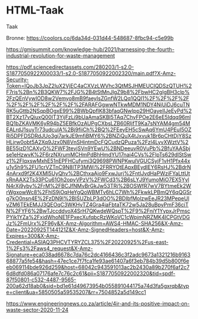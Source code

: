 # HTML-Taak

Taak

Bronne:
https://coolors.co/6da34d-031d44-548687-8fbc94-c5e99b

https://gmisummit.com/knowledge-hub/2021/harnessing-the-fourth-industrial-revolution-for-waste-management

https://pdf.sciencedirectassets.com/280203/1-s2.0-S1877050922X00033/1-s2.0-S1877050922002320/main.pdf?X-Amz-Security-Token=IQoJb3JpZ2luX2VjEC4aCXVzLWVhc3QtMSJHMEUCIQDSzQTUH%2F7ris%2Bn%2B3QKW7%2FJG%2B4tStMnJlgZ9b8%2FbwHC2gIgBH3clp%2FzQEnVywIOD8w2Vemyo8mB9faeyIsZGnfW2LQq1QQI1%2F%2F%2F%2F%2F%2F%2F%2F%2F%2F%2FARAFGgwwNTkwMDM1NDY4NjUiDJ6cuTNRK5uGttb2NSqpBOgxE99%2BWbQpflK83bfaqGNwIpp29HOayeIIJeEyPd%2BT2Xz17vQiuxQ00IT3YijFzLi9bUaAmaSKBl5TAq7ChyFPOe2E6eE5Idqq96mlBQ1bZKAVMK6yR94bZ5EBfkOzAUPgCXbsLZB60RIjfT9Ka7sNYAM4gm54MEALrdJ1suyTr73udculA%2Bj9fiiCh%2BQ%2FEeyEH5cSwAq6YmU4PEuI5OZRi5DPFDSDRdJUo3gi7arkJE9mfiBMY6%2BNZiQuX4tJxvuk1Br6pCHtDjY8SzHLjrw0obt5A2Xq9Jzx0N8VnSHintmDcFQCudzQPuza%2Fzl4LyvXWztV%2BE55jzD1CAXyO%2FWF3tevjSVn9YEwU%2BNDeeuvR0VuPb%2BfuYAASbjse1eHzwvK%2F6rzNXrumMCHmPdBhHmdYU17nai4CVs%2FlpTs629dlStSwz1%2FIqxswMxhE51nEPFHCufymi3Q9698PWNPKwulVGUCSyjF1vH1Pfx44xu1y5h9%2FU1crVZTnC9N8lTP3MWi%2FRRYOtEApxBEydIEY6RsHJ%2BdrN4nArxd9f2K4XMl5UyQhv%2BCthxaAjo9FxwJurj%2FntlJvdHaPWziFYaLttUtxRnAAX2Ts33PCu61Oh2opyVPzV%2FWCd3%2B6sLYJ9YumoMiO7EX5YylN4rXj9yby%2FrM%2FBCJfNMvBrGkJw53TRj%2BOSWfR7wV7BYtmeEk2WrWgxowWc8%2FhlS9jOqHeYgQoWBMTv6hLC7Wh%2FkwkLPBmQY6qQGSrg7kO0nsn4E%2FzDN9l%2BISUZbLP3dOO%2BDIbfMolzwEeJR23MPepeUlvZM6TEkEMJJ3QEOqC3WKHyTZ4Gra4jaFbtaTK72w5Ja28uBpyPmF36ciTN%2FYF6%2BwTJccddyoX4SrH7QKwdeWQspT%2F9%2FniY1YypxJrPmscPYik1YZa%2FxidWhoNE1FPxecXufqbcRzWKoVC1cWpjmNRZMK4ICPGtVDGJz%2FmUrx%2F96y&X-Amz-Algorithm=AWS4-HMAC-SHA256&X-Amz-Date=20220925T144121Z&X-Amz-SignedHeaders=host&X-Amz-Expires=300&X-Amz-Credential=ASIAQ3PHCVTYRYZCL375%2F20220925%2Fus-east-1%2Fs3%2Faws4_request&X-Amz-Signature=eca038ad6678c7da76c2dc4166436c3f2adc9673a1321216b916368877a5fe54&hash=47ec1ce7f7fca1fe93ae61407a6f3eb784b39d5b800f6eeb069114bde926d259&host=68042c943591013ac2b2430a89b270f6af2c76d8dfd086a07176afe7c76c2c61&pii=S1877050922002320&tid=spdf-87f50801-c532-4487-9565-200a62d18ab0&sid=bd1e61d49673954b055891044175a74d3fa5gxrqb&type=client&ua=5850505a59535207&rr=7504852a5d149cc1

https://www.engineeringnews.co.za/article/4ir-and-its-positive-impact-on-waste-sector-2020-11-24
